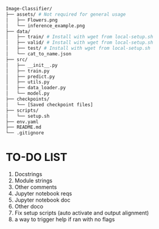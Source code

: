 ```bash
Image-Classifier/
├── assets/ # Not required for general usage
│   ├── Flowers.png 
│   └── inference_example.png
├── data/
│   ├── train/ # Install with wget from local-setup.sh
│   ├── valid/ # Install with wget from local-setup.sh
│   ├── test/ # Install with wget from local-setup.sh
│   └── cat_to_name.json
├── src/
│   ├── __init__.py
│   ├── train.py
│   ├── predict.py
│   ├── utils.py
│   ├── data_loader.py
│   └── model.py
├── checkpoints/
│   └── [Saved checkpoint files]
├── scripts/
│   └── setup.sh
├── env.yaml
├── README.md
└── .gitignore
```


# TO-DO LIST

1. Docstrings
2. Module strings
3. Other comments
4. Jupyter notebook reqs
5. Jupyter notebook doc
6. Other doco
7. Fix setup scripts (auto activate and output alignment)
8. a way to trigger help if ran with no flags